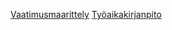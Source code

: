 [Vaatimusmaarittely](https://github.com/Snakusyo/ot-harjoitustyo/blob/master/dokumentaatio/vaatimusmaarittely.md)
[Työaikakirjanpito](https://github.com/Snakusyo/ot-harjoitustyo/blob/master/dokumentaatio/tuntikirjanpito.md)

